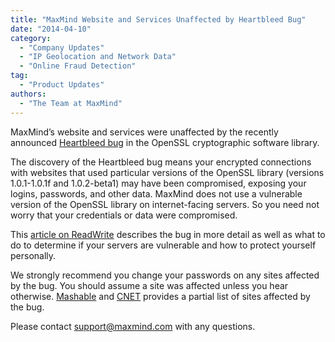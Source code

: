 ```yaml
---
title: "MaxMind Website and Services Unaffected by Heartbleed Bug"
date: "2014-04-10"
category:
  - "Company Updates"
  - "IP Geolocation and Network Data"
  - "Online Fraud Detection"
tag:
  - "Product Updates"
authors:
  - "The Team at MaxMind"
---
```


MaxMind’s website and services were unaffected by the recently announced
[Heartbleed bug](https://www.heartbleed.com) in the OpenSSL cryptographic
software library.

The discovery of the Heartbleed bug means your encrypted connections with
websites that used particular versions of the OpenSSL library (versions
1.0.1-1.0.1f and 1.0.2-beta1) may have been compromised, exposing your logins,
passwords, and other data. MaxMind does not use a vulnerable version of the
OpenSSL library on internet-facing servers. So you need not worry that your
credentials or data were compromised.

This
[article on ReadWrite](https://readwrite.com/2014/04/08/heartbleed-openssl-bug-cryptography-web-security)
describes the bug in more detail as well as what to do to determine if your
servers are vulnerable and how to protect yourself personally.

We strongly recommend you change your passwords on any sites affected by the
bug. You should assume a site was affected unless you hear otherwise.
[Mashable](https://mashable.com/2014/04/09/heartbleed-bug-websites-affected/)
and
[CNET](https://www.cnet.com/how-to/which-sites-have-patched-the-heartbleed-bug/)
provides a partial list of sites affected by the bug.

Please contact <support@maxmind.com> with any questions.
